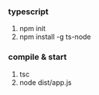 ### typescript

1. npm init
2. npm install -g ts-node

### compile & start

1. tsc
2. node dist/app.js
